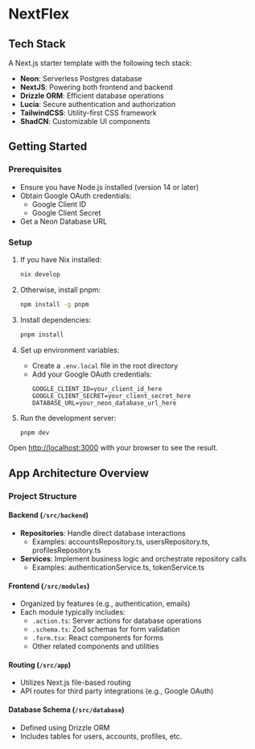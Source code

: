 # NextFlex
## Tech Stack

A Next.js starter template with the following tech stack:

- **Neon**: Serverless Postgres database
- **NextJS**: Powering both frontend and backend
- **Drizzle ORM**: Efficient database operations
- **Lucia**: Secure authentication and authorization
- **TailwindCSS**: Utility-first CSS framework
- **ShadCN**: Customizable UI components

## Getting Started

### Prerequisites

- Ensure you have Node.js installed (version 14 or later)
- Obtain Google OAuth credentials:
  - Google Client ID
  - Google Client Secret
- Get a Neon Database URL

### Setup

1. If you have Nix installed:

   ```bash
   nix develop
   ```

2. Otherwise, install pnpm:

   ```bash
   npm install -g pnpm
   ```

3. Install dependencies:

   ```bash
   pnpm install
   ```

4. Set up environment variables:
   - Create a `.env.local` file in the root directory
   - Add your Google OAuth credentials:
     ```
     GOOGLE_CLIENT_ID=your_client_id_here
     GOOGLE_CLIENT_SECRET=your_client_secret_here
     DATABASE_URL=your_neon_database_url_here
     ```

5. Run the development server:

   ```bash
   pnpm dev
   ```

Open [http://localhost:3000](http://localhost:3000) with your browser to see the result.


## App Architecture Overview

### Project Structure
#### Backend (`/src/backend`)
- **Repositories**: Handle direct database interactions
  - Examples: accountsRepository.ts, usersRepository.ts, profilesRepository.ts
- **Services**: Implement business logic and orchestrate repository calls
  - Examples: authenticationService.ts, tokenService.ts

#### Frontend (`/src/modules`)
- Organized by features (e.g., authentication, emails)
- Each module typically includes:
  - `.action.ts`: Server actions for database operations
  - `.schema.ts`: Zod schemas for form validation
  - `.form.tsx`: React components for forms
  - Other related components and utilities

#### Routing (`/src/app`)
- Utilizes Next.js file-based routing
- API routes for third party integrations (e.g., Google OAuth)

#### Database Schema (`/src/database`)
- Defined using Drizzle ORM
- Includes tables for users, accounts, profiles, etc.